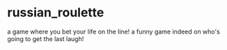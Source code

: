 # russian_roulette
a game where you bet your life on the line! a funny game indeed on who's going to get the last laugh!
